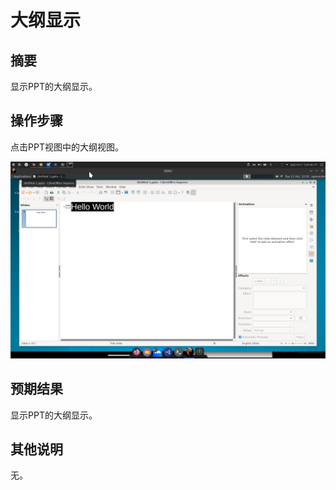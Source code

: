 # 大纲显示

## 摘要

显示PPT的大纲显示。

## 操作步骤

点击PPT视图中的大纲视图。

![](./img/大纲视图-1.png)

## 预期结果

显示PPT的大纲显示。

## 其他说明

无。
